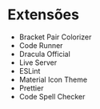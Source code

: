 # Extensões
  - Bracket Pair Colorizer
  - Code Runner
  - Dracula Official 
  - Live Server
  - ESLint
  - Material Icon Theme
  - Prettier
  - Code Spell Checker